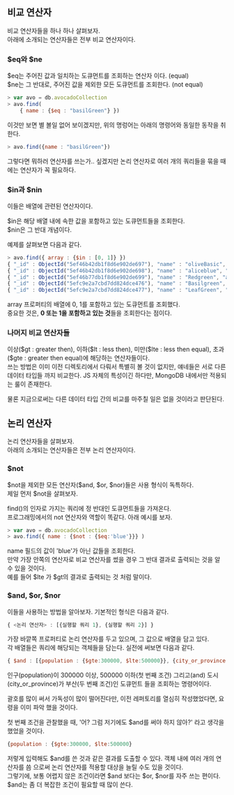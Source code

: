 ## 비교 연산자
<p>
비교 연산자들을 하나 하나 살펴보자.<br />
아래에 소개되는 연산자들은 전부 비교 연산자이다.   
</p>


### $eq와 $ne

<p>
$eq는 주어진 값과 일치하는 도큐먼트를 조회하는 연산자 이다. (equal)<br />
$ne는 그 반대로, 주어진 값을 제외한 모든 도큐먼트를 조회한다. (not equal)   
</p>

```javascript
> var avo = db.avocadoCollection
> avo.find(
    { name : {$eq : "basilGreen"} })
```

<p>
이것만 보면 별 볼일 없어 보이겠지만, 위의 명렁어는 아래의 명령어와 동일한 동작을 취한다.    
</p>

```javascript
> avo.find({name : "basilGreen"})
```

<p>
그렇다면 뭐하러 연산자를 쓰는가.. 싶겠지만 논리 연산자로 여러 개의 쿼리들을 묶을 때에는 연산자가 꼭 필요하다.    
</p>

### $in과 $nin

<p>이들은 배열에 관련된 연산자이다.</p>
<p>$in은 해당 배열 내에 속한 값을 포함하고 있는 도큐먼트들을 조회한다.<br />
$nin은 그 반대 개념이다.</p>
<p>예제를 살펴보면 다음과 같다.</p>

```javascript
> avo.find({ array : {$in : [0, 1]} })
{ "_id" : ObjectId("5ef46b42db1f8d6e902de697"), "name" : "oliveBasic", "array" : [ 0, 1, 2 ], "VIP" : false, "status" : true }
{ "_id" : ObjectId("5ef46b42db1f8d6e902de698"), "name" : "aliceblue", "array" : [ 0, 2, 4, 3 ], "VIP" : true, "status" : true }
{ "_id" : ObjectId("5ef46b77db1f8d6e902de699"), "name" : "Redgreen", "array" : [ 1, 3, 5, 100 ], "VIP" : false, "status" : true }
{ "_id" : ObjectId("5efc9e2a7cbd7dd824dce476"), "name" : "Basilgreen", "array" : [ 0, 1, 2, 3 ], "VIP" : true }
{ "_id" : ObjectId("5efc9e2a7cbd7dd824dce477"), "name" : "LeafGreen", "array" : [ "a", 0 ] }
```

<p>array 프로퍼티의 배열에 0, 1를 포함하고 있는 도큐먼트를 조회했다.<br />
중요한 것은, <b>0 또는 1을 포함하고 있는 것</b>들을 조회한다는 점이다.</p>


### 나머지 비교 연산자들

<p>이상($gt : greater then), 이하($lt : less then), 미만($lte : less then equal), 초과($gte : greater then equal)에 해당하는 연산자들이다.<br />쓰는 방법은 이미 이전 디렉토리에서 다뤄서 특별히 볼 것이 없지만, 얘네들은 서로 다른 데이터 타입들 까지 비교한다. JS 자체의 특성이긴 하다만, MongoDB 내에서만 적용되는 룰이 존재한다.</p>

<p>물론 지금으로써는 다른 데이터 타입 간의 비교를 마주칠 일은 없을 것이라고 판단된다.</p>

## 논리 연산자
<p>
논리 연산자들을 살펴보자.<br />
아래의 소개되는 연산자들은 전부 논리 연산자이다.    
</p>

### $not
<p>
$not을 제외한 모든 연산자($and, $or, $nor)들은 사용 형식이 독특하다.<br />
제일 먼저 $not을 살펴보자.    
</p>

<p>
find()의 인자로 가지는 쿼리에 정 반대인 도큐먼트들을 가져온다.<br />
프로그래밍에서의 not 연산자와 역할이 똑같다. 아래 예시를 보자.
</p>


```javascript
> var avo = db.avocadoCollection
> avo.find({ name : {$not : {$eq:'blue'}}} )
```
<p>
name 필드의 값이 'blue'가 아닌 값들을 조회한다.<br />
만약 가장 안쪽의 연산자로 비교 연산자를 썼을 경우 그 반대 결과로 출력되는 것을 알 수 있을 것이다.<br />
예를 들어 $lte 가 $gt의 결과로 출력되는 것 처럼 말이다.
</p>


### $and, $or, $nor
<p>
이들을 사용하는 방법을 알아보자. 기본적인 형식은 다음과 같다.    
</p>

```javascript
{ <논리 연산자> : [{실행할 쿼리 1}, {실행할 쿼리 2}] }
```

<p>
가장 바깥쪽 프로퍼티로 논리 연산자를 두고 있으며, 그 값으로 배열을 담고 있다.<br />
각 배열들은 쿼리에 해당되는 객체들을 담는다. 실전에 써보면 다음과 같다.
</p>

```javascript
{ $and : [{population : {$gte:300000, $lte:500000}}, {city_or_province : {$eq:"부산"}}] })
```

<p>
인구(population)이 300000 이상, 500000 이하(첫 번째 조건) 그리고(and) 도시(city_or_province)가 부산(두 번째 조건)인
도큐먼트 들을 조회하는 명령어이다.    
</p>

<p>
괄호를 많이 써서 가독성이 많이 떨어진다만, 
이전 레퍼토리를 열심히 작성했었다면, 요령을 이미 파악 했을 것이다.   
</p>

<p>
첫 번째 조건을 관찰했을 때, '어? 그럼 저기에도 $and를 써야 하지 않아?' 라고 생각을 했었을 것이다.    
</p>

```javascript
{population : {$gte:300000, $lte:500000}
```

<p>
저렇게 입력해도 $and를 쓴 것과 같은 결과를 도출할 수 있다. 객체 내에 여러 개의 연산자를 씀 으로써 논리 연산자를 적용할 대상을 늘릴 수도 있을 것이다.<br />
그렇기에, 보통 어렵지 않은 조건이라면 $and 보다는 $or, $nor를 자주 쓰는 편이다. $and는 좀 더 복잡한 조건이 필요할 때 많이 쓴다. 
</p>
